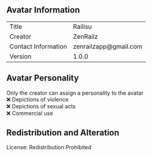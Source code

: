 Avatar Information
------------------
<table>
    <tr>
        <td>Title</td>
        <td>Railisu</td>
    <tr>
    <tr>
        <td>Creator</td>
        <td>ZenRailz</td>
    </tr>
    <tr>
        <td>Contact Information</td>
        <td>zenrailzapp@gmail.com</td>
    </tr>
    <tr>
        <td>Version</td>
        <td>1.0.0</td>
    </tr>
</table>

Avatar Personality
------------------
Only the creator can assign a personality to the avatar<br>
&#10060; Depictions of violence<br>
&#10060; Depictions of sexual acts<br>
&#10060; Commercial use

Redistribution and Alteration
-----------------------------
License: Redistribution Prohibited
